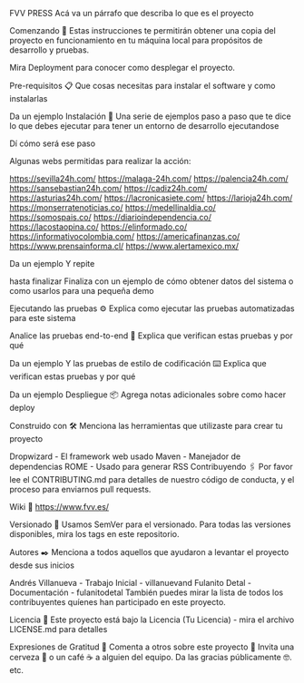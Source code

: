 FVV PRESS Acá va un párrafo que describa lo que es el proyecto

Comenzando 🚀 Estas instrucciones te permitirán obtener una copia del proyecto en funcionamiento en tu máquina local para propósitos de desarrollo y pruebas.

Mira Deployment para conocer como desplegar el proyecto.

Pre-requisitos 📋 Que cosas necesitas para instalar el software y como instalarlas

Da un ejemplo Instalación 🔧 Una serie de ejemplos paso a paso que te dice lo que debes ejecutar para tener un entorno de desarrollo ejecutandose

Dí cómo será ese paso

Algunas webs permitidas para realizar la acción:

https://sevilla24h.com/ https://malaga-24h.com/ https://palencia24h.com/ https://sansebastian24h.com/ https://cadiz24h.com/ https://asturias24h.com/ https://lacronicasiete.com/ https://larioja24h.com/ https://monserratenoticias.co/ https://medellinaldia.co/ https://somospais.co/ https://diarioindependencia.co/ https://lacostaopina.co/ https://elinformado.co/ https://informativocolombia.com/ https://americafinanzas.co/ https://www.prensainforma.cl/ https://www.alertamexico.mx/

Da un ejemplo Y repite

hasta finalizar Finaliza con un ejemplo de cómo obtener datos del sistema o como usarlos para una pequeña demo

Ejecutando las pruebas ⚙️ Explica como ejecutar las pruebas automatizadas para este sistema

Analice las pruebas end-to-end 🔩 Explica que verifican estas pruebas y por qué

Da un ejemplo Y las pruebas de estilo de codificación ⌨️ Explica que verifican estas pruebas y por qué

Da un ejemplo Despliegue 📦 Agrega notas adicionales sobre como hacer deploy

Construido con 🛠️ Menciona las herramientas que utilizaste para crear tu proyecto

Dropwizard - El framework web usado Maven - Manejador de dependencias ROME - Usado para generar RSS Contribuyendo 🖇️ Por favor lee el CONTRIBUTING.md para detalles de nuestro código de conducta, y el proceso para enviarnos pull requests.

Wiki 📖 https://www.fvv.es/

Versionado 📌 Usamos SemVer para el versionado. Para todas las versiones disponibles, mira los tags en este repositorio.

Autores ✒️ Menciona a todos aquellos que ayudaron a levantar el proyecto desde sus inicios

Andrés Villanueva - Trabajo Inicial - villanuevand Fulanito Detal - Documentación - fulanitodetal También puedes mirar la lista de todos los contribuyentes quíenes han participado en este proyecto.

Licencia 📄 Este proyecto está bajo la Licencia (Tu Licencia) - mira el archivo LICENSE.md para detalles

Expresiones de Gratitud 🎁 Comenta a otros sobre este proyecto 📢 Invita una cerveza 🍺 o un café ☕ a alguien del equipo. Da las gracias públicamente 🤓. etc.

